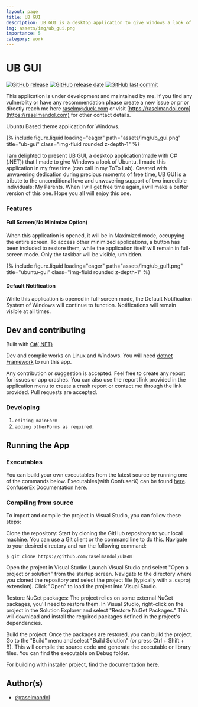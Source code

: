 ```yaml
---
layout: page
title: UB GUI
description: UB GUI is a desktop application to give windows a look of Ubuntu.
img: assets/img/ub_gui.png
importance: 5
category: work
---
```


# UB GUI 

[![GitHub release](https://img.shields.io/github/v/release/raselmandol/ubGUI)](#) [![GitHub release date](https://img.shields.io/github/release-date/raselmandol/ubGUI)](#) [![GitHub last commit](https://img.shields.io/github/last-commit/raselmandol/ubGUI)](#)


This application is under development and maintained by me. If you find any vulnerblity or have any recommendation please create a new issue or pr or directly reach me here [raselm@duck.com](raselm@duck.com) or visit [https://raselmandol.com](https://raselmandol.com) for other contact details. 

Ubuntu Based theme application for Windows.

<div class="row">
    <div class="col-sm mt-3 mt-md-0">
        {% include figure.liquid loading="eager" path="assets/img/ub_gui.png" title="ub-gui" class="img-fluid rounded z-depth-1" %}
    </div>
</div>

I am delighted to present UB GUI, a desktop application(made with C#(.NET)) that I made to give Windows a look of Ubuntu. I made this application in my free time (can call in my ToTo Lab). Created with unwavering dedication during precious moments of free time, UB GUI is a tribute to the unconditional love and unwavering support of two incredible individuals: My Parents. When I will get free time again, i will make a better version of this one. Hope you all will enjoy this one.


### Features

#### Full Screen(No Minimize Option)
When this application is opened, it will be in Maximized mode, occupying the entire screen. To access other minimized applications, a button has been included to restore them, while the application itself will remain in full-screen mode. Only the taskbar will be visible, unhidden.

<div class="row">
    <div class="col-sm mt-3 mt-md-0">
        {% include figure.liquid loading="eager" path="assets/img/ub_gui1.png" title="ubuntu-gui" class="img-fluid rounded z-depth-1" %}
    </div>
</div>

#### Default Notification
While this application is opened in full-screen mode, the Default Notification System of Windows will continue to function. Notifications will remain visible at all times.

## Dev and contributing

Built with [C#(.NET)](https://dotnet.microsoft.com/en-us/)

Dev and compile works on Linux and Windows. You will need [dotnet Framework](https://dotnet.microsoft.com/en-us/download/dotnet-framework) to run this app.

Any contribution or suggestion is accepted. Feel free to create any report for issues or app crashes. You can also use the report link provided in the application menu to create a crash report or contact me through the link provided.
Pull requests are accepted.

### Developing

1. `editing mainForm`
1. `adding otherForms as required.`

## Running the App

### Executables

You can build your own executables from the latest source by running one of the commands below. Executables(with ConfuserX) can be found [here](https://github.com/raselmandol/ubGUI/tree/main/Release). ConfuserEx Documentation [here](https://yck1509.github.io/ConfuserEx/).

### Compiling from source
To import and compile the project in Visual Studio, you can follow these steps:

Clone the repository: Start by cloning the GitHub repository to your local machine. You can use a Git client or the command line to do this. Navigate to your desired directory and run the following command:

 `$ git clone https://github.com/raselmandol/ubGUI`

Open the project in Visual Studio: Launch Visual Studio and select "Open a project or solution" from the startup screen. Navigate to the directory where you cloned the repository and select the project file (typically with a .csproj extension). Click "Open" to load the project into Visual Studio.

Restore NuGet packages: The project relies on some external NuGet packages, you'll need to restore them. In Visual Studio, right-click on the project in the Solution Explorer and select "Restore NuGet Packages." This will download and install the required packages defined in the project's dependencies.

Build the project: Once the packages are restored, you can build the project. Go to the "Build" menu and select "Build Solution" (or press Ctrl + Shift + B). This will compile the source code and generate the executable or library files. You can find the executable on Debug folder.


For building with installer project, find the documentation [here](https://learn.microsoft.com/en-us/visualstudio/deployment/installer-projects-net-core?view=vs-2022).


## Author(s)

- [@raselmandol](https://www.github.com/raselmandol)
